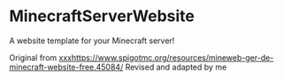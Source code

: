 # MinecraftServerWebsite
A website template for your Minecraft server!

Original from [xxx](https://www.spigotmc.org/resources/mineweb-ger-de-minecraft-website-free.45084/)https://www.spigotmc.org/resources/mineweb-ger-de-minecraft-website-free.45084/
Revised and adapted by me
